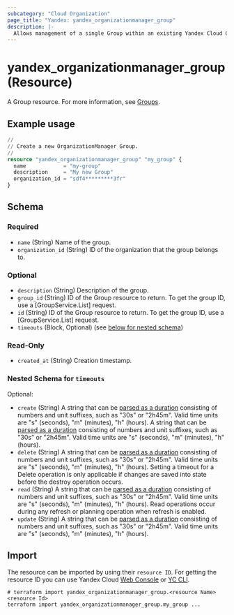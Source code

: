 ```yaml
---
subcategory: "Cloud Organization"
page_title: "Yandex: yandex_organizationmanager_group"
description: |-
  Allows management of a single Group within an existing Yandex Cloud Organization.
---
```


# yandex_organizationmanager_group (Resource)

A Group resource.
 For more information, see [Groups](/docs/organization/operations/manage-groups).

## Example usage

```terraform
//
// Create a new OrganizationManager Group.
//
resource "yandex_organizationmanager_group" "my_group" {
  name            = "my-group"
  description     = "My new Group"
  organization_id = "sdf4*********3fr"
}
```

<!-- schema generated by tfplugindocs -->
## Schema

### Required

- `name` (String) Name of the group.
- `organization_id` (String) ID of the organization that the group belongs to.

### Optional

- `description` (String) Description of the group.
- `group_id` (String) ID of the Group resource to return.
 To get the group ID, use a [GroupService.List] request.
- `id` (String) ID of the Group resource to return.
 To get the group ID, use a [GroupService.List] request.
- `timeouts` (Block, Optional) (see [below for nested schema](#nestedblock--timeouts))

### Read-Only

- `created_at` (String) Creation timestamp.

<a id="nestedblock--timeouts"></a>
### Nested Schema for `timeouts`

Optional:

- `create` (String) A string that can be [parsed as a duration](https://pkg.go.dev/time#ParseDuration) consisting of numbers and unit suffixes, such as "30s" or "2h45m". Valid time units are "s" (seconds), "m" (minutes), "h" (hours). A string that can be [parsed as a duration](https://pkg.go.dev/time#ParseDuration) consisting of numbers and unit suffixes, such as "30s" or "2h45m". Valid time units are "s" (seconds), "m" (minutes), "h" (hours).
- `delete` (String) A string that can be [parsed as a duration](https://pkg.go.dev/time#ParseDuration) consisting of numbers and unit suffixes, such as "30s" or "2h45m". Valid time units are "s" (seconds), "m" (minutes), "h" (hours). Setting a timeout for a Delete operation is only applicable if changes are saved into state before the destroy operation occurs.
- `read` (String) A string that can be [parsed as a duration](https://pkg.go.dev/time#ParseDuration) consisting of numbers and unit suffixes, such as "30s" or "2h45m". Valid time units are "s" (seconds), "m" (minutes), "h" (hours). Read operations occur during any refresh or planning operation when refresh is enabled.
- `update` (String) A string that can be [parsed as a duration](https://pkg.go.dev/time#ParseDuration) consisting of numbers and unit suffixes, such as "30s" or "2h45m". Valid time units are "s" (seconds), "m" (minutes), "h" (hours).

## Import

The resource can be imported by using their `resource ID`. For getting the resource ID you can use Yandex Cloud [Web Console](https://console.yandex.cloud) or [YC CLI](https://yandex.cloud/docs/cli/quickstart).

```shell
# terraform import yandex_organizationmanager_group.<resource Name> <resource Id>
terraform import yandex_organizationmanager_group.my_group ...
```
